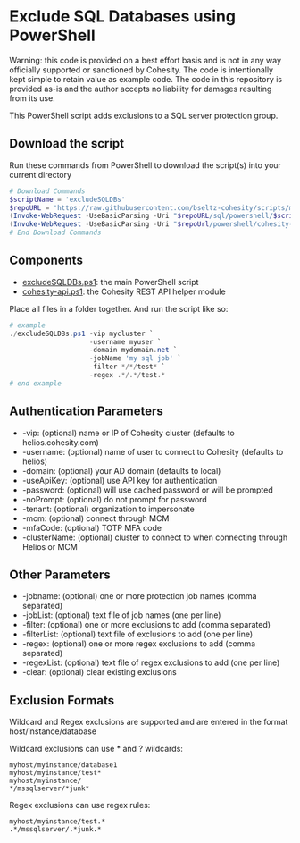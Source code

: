 # Exclude SQL Databases using PowerShell

Warning: this code is provided on a best effort basis and is not in any way officially supported or sanctioned by Cohesity. The code is intentionally kept simple to retain value as example code. The code in this repository is provided as-is and the author accepts no liability for damages resulting from its use.

This PowerShell script adds exclusions to a SQL server protection group.

## Download the script

Run these commands from PowerShell to download the script(s) into your current directory

```powershell
# Download Commands
$scriptName = 'excludeSQLDBs'
$repoURL = 'https://raw.githubusercontent.com/bseltz-cohesity/scripts/master'
(Invoke-WebRequest -UseBasicParsing -Uri "$repoURL/sql/powershell/$scriptName/$scriptName.ps1").content | Out-File "$scriptName.ps1"; (Get-Content "$scriptName.ps1") | Set-Content "$scriptName.ps1"
(Invoke-WebRequest -UseBasicParsing -Uri "$repoUrl/powershell/cohesity-api/cohesity-api.ps1").content | Out-File cohesity-api.ps1; (Get-Content cohesity-api.ps1) | Set-Content cohesity-api.ps1
# End Download Commands
```

## Components

* [excludeSQLDBs.ps1](https://raw.githubusercontent.com/bseltz-cohesity/scripts/master/sql/excludeSQLDBs/excludeSQLDBs.ps1): the main PowerShell script
* [cohesity-api.ps1](https://raw.githubusercontent.com/bseltz-cohesity/scripts/master/powershell/cohesity-api/cohesity-api.ps1): the Cohesity REST API helper module

Place all files in a folder together. And run the script like so:

```powershell
# example
./excludeSQLDBs.ps1 -vip mycluster `
                    -username myuser `
                    -domain mydomain.net `
                    -jobName 'my sql job' `
                    -filter */*/test* `
                    -regex .*/.*/test.*
# end example
```

## Authentication Parameters

* -vip: (optional) name or IP of Cohesity cluster (defaults to helios.cohesity.com)
* -username: (optional) name of user to connect to Cohesity (defaults to helios)
* -domain: (optional) your AD domain (defaults to local)
* -useApiKey: (optional) use API key for authentication
* -password: (optional) will use cached password or will be prompted
* -noPrompt: (optional) do not prompt for password
* -tenant: (optional) organization to impersonate
* -mcm: (optional) connect through MCM
* -mfaCode: (optional) TOTP MFA code
* -clusterName: (optional) cluster to connect to when connecting through Helios or MCM

## Other Parameters

* -jobname: (optional) one or more protection job names (comma separated)
* -jobList: (optional) text file of job names (one per line)
* -filter: (optional) one or more exclusions to add (comma separated)
* -filterList: (optional) text file of exclusions to add (one per line)
* -regex: (optional) one or more regex exclusions to add (comma separated)
* -regexList: (optional) text file of regex exclusions to add (one per line)
* -clear: (optional) clear existing exclusions

## Exclusion Formats

Wildcard and Regex exclusions are supported and are entered in the format host/instance/database

Wildcard exclusions can use * and ? wildcards:

```text
myhost/myinstance/database1
myhost/myinstance/test*
myhost/myinstance/
*/mssqlserver/*junk*
```

Regex exclusions can use regex rules:

```text
myhost/myinstance/test.*
.*/mssqlserver/.*junk.*
```

